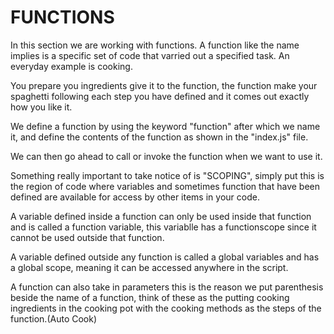 # FUNCTIONS

In this section we are working with functions. A function like the name implies is a specific set of code that varried out a specified task. An everyday example is cooking.

You prepare you ingredients give it to the function, the function make your spaghetti following each step you have defined and it comes out exactly how you like it.

We define a function by using the keyword "function" after which we name it, and define the contents of the function as shown in the "index.js" file.

We can then go ahead to call or invoke the function when we want to use it.

Something really important to take notice of is "SCOPING", simply put this is the region of code where variables and sometimes function that have been defined are available
for access by other items in your code.

A variable defined inside a function can only be used inside that function and is called a function variable, this variablle has a functionscope since it cannot be used outside that function.

A variable defined outside any function is called a global variables and has a global scope, meaning it can be accessed anywhere in the script.

A function can also take in parameters this is the reason we put parenthesis beside the name of a function, think of these as the putting cooking ingredients in the cooking pot with the cooking methods as the steps of the function.(Auto Cook)
